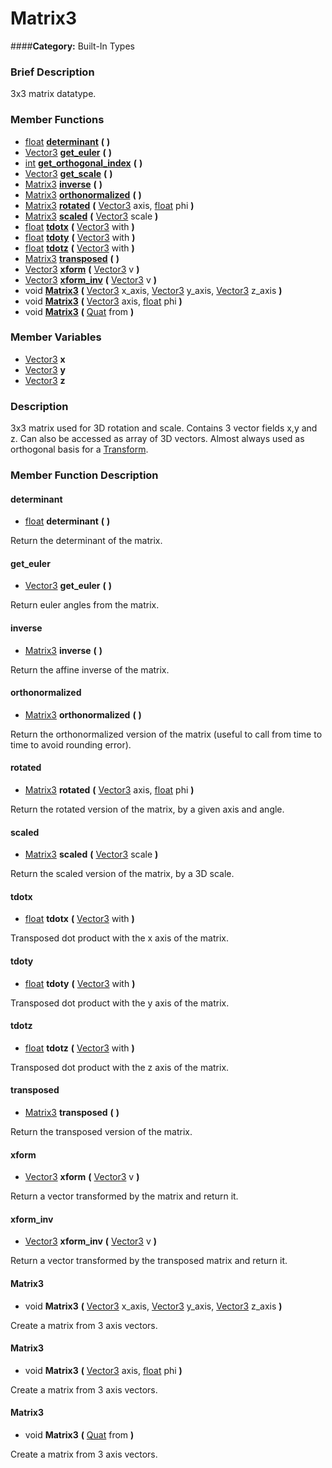 #  Matrix3  
####**Category:** Built-In Types

###  Brief Description  
3x3 matrix datatype.

###  Member Functions 
  * [float](class_float)  **[determinant](#determinant)**  **(** **)**
  * [Vector3](class_vector3)  **[get&#95;euler](#get_euler)**  **(** **)**
  * [int](class_int)  **[get&#95;orthogonal&#95;index](#get_orthogonal_index)**  **(** **)**
  * [Vector3](class_vector3)  **[get&#95;scale](#get_scale)**  **(** **)**
  * [Matrix3](class_matrix3)  **[inverse](#inverse)**  **(** **)**
  * [Matrix3](class_matrix3)  **[orthonormalized](#orthonormalized)**  **(** **)**
  * [Matrix3](class_matrix3)  **[rotated](#rotated)**  **(** [Vector3](class_vector3) axis, [float](class_float) phi  **)**
  * [Matrix3](class_matrix3)  **[scaled](#scaled)**  **(** [Vector3](class_vector3) scale  **)**
  * [float](class_float)  **[tdotx](#tdotx)**  **(** [Vector3](class_vector3) with  **)**
  * [float](class_float)  **[tdoty](#tdoty)**  **(** [Vector3](class_vector3) with  **)**
  * [float](class_float)  **[tdotz](#tdotz)**  **(** [Vector3](class_vector3) with  **)**
  * [Matrix3](class_matrix3)  **[transposed](#transposed)**  **(** **)**
  * [Vector3](class_vector3)  **[xform](#xform)**  **(** [Vector3](class_vector3) v  **)**
  * [Vector3](class_vector3)  **[xform&#95;inv](#xform_inv)**  **(** [Vector3](class_vector3) v  **)**
  * void  **[Matrix3](#Matrix3)**  **(** [Vector3](class_vector3) x_axis, [Vector3](class_vector3) y_axis, [Vector3](class_vector3) z_axis  **)**
  * void  **[Matrix3](#Matrix3)**  **(** [Vector3](class_vector3) axis, [float](class_float) phi  **)**
  * void  **[Matrix3](#Matrix3)**  **(** [Quat](class_quat) from  **)**

###  Member Variables  
  * [Vector3](class_vector3) **x**
  * [Vector3](class_vector3) **y**
  * [Vector3](class_vector3) **z**

###  Description  
3x3 matrix used for 3D rotation and scale. Contains 3 vector fields x,y and z. Can also be accessed as array of 3D vectors. Almost always used as orthogonal basis for a [Transform](class_transform).

###  Member Function Description  

#### <a name="determinant">determinant</a>
  * [float](class_float)  **determinant**  **(** **)**

Return the determinant of the matrix.

#### <a name="get_euler">get_euler</a>
  * [Vector3](class_vector3)  **get&#95;euler**  **(** **)**

Return euler angles from the matrix.

#### <a name="inverse">inverse</a>
  * [Matrix3](class_matrix3)  **inverse**  **(** **)**

Return the affine inverse of the matrix.

#### <a name="orthonormalized">orthonormalized</a>
  * [Matrix3](class_matrix3)  **orthonormalized**  **(** **)**

Return the orthonormalized version of the matrix (useful to call from time to time to avoid rounding error).

#### <a name="rotated">rotated</a>
  * [Matrix3](class_matrix3)  **rotated**  **(** [Vector3](class_vector3) axis, [float](class_float) phi  **)**

Return the rotated version of the matrix, by a given axis and angle.

#### <a name="scaled">scaled</a>
  * [Matrix3](class_matrix3)  **scaled**  **(** [Vector3](class_vector3) scale  **)**

Return the scaled version of the matrix, by a 3D scale.

#### <a name="tdotx">tdotx</a>
  * [float](class_float)  **tdotx**  **(** [Vector3](class_vector3) with  **)**

Transposed dot product with the x axis of the matrix.

#### <a name="tdoty">tdoty</a>
  * [float](class_float)  **tdoty**  **(** [Vector3](class_vector3) with  **)**

Transposed dot product with the y axis of the matrix.

#### <a name="tdotz">tdotz</a>
  * [float](class_float)  **tdotz**  **(** [Vector3](class_vector3) with  **)**

Transposed dot product with the z axis of the matrix.

#### <a name="transposed">transposed</a>
  * [Matrix3](class_matrix3)  **transposed**  **(** **)**

Return the transposed version of the matrix.

#### <a name="xform">xform</a>
  * [Vector3](class_vector3)  **xform**  **(** [Vector3](class_vector3) v  **)**

Return a vector transformed by the matrix and return it.

#### <a name="xform_inv">xform_inv</a>
  * [Vector3](class_vector3)  **xform&#95;inv**  **(** [Vector3](class_vector3) v  **)**

Return a vector transformed by the transposed matrix and return it.

#### <a name="Matrix3">Matrix3</a>
  * void  **Matrix3**  **(** [Vector3](class_vector3) x_axis, [Vector3](class_vector3) y_axis, [Vector3](class_vector3) z_axis  **)**

Create a matrix from 3 axis vectors.

#### <a name="Matrix3">Matrix3</a>
  * void  **Matrix3**  **(** [Vector3](class_vector3) axis, [float](class_float) phi  **)**

Create a matrix from 3 axis vectors.

#### <a name="Matrix3">Matrix3</a>
  * void  **Matrix3**  **(** [Quat](class_quat) from  **)**

Create a matrix from 3 axis vectors.
